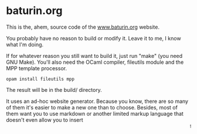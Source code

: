 baturin.org
===========

This is the, ahem, source code of the www.baturin.org website.


You probably have no reason to build or modify it. Leave it to me, I know what I'm doing.

If for whatever reason you still want to build it, just run "make" (you need GNU Make).
You'll also need the OCaml compiler, fileutils module and the MPP template processor.

```
opam install fileutils mpp
```

The result will be in the build/ directory.


It uses an ad-hoc website generator. Because you know, there are so many of them it's easier
to make a new one than to choose. Besides, most of them want you to use markdown or another
limited markup language that doesn't even allow you to insert <marquee> tags.
